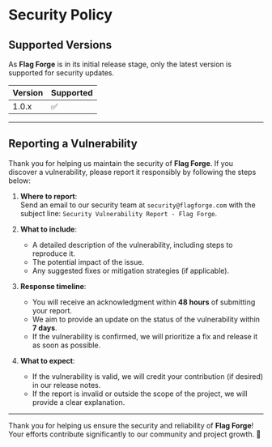 # Security Policy  

## Supported Versions  

As **Flag Forge** is in its initial release stage, only the latest version is supported for security updates.  

| Version | Supported          |  
| ------- | ------------------ |  
| 1.0.x   | :white_check_mark: |  

---

## Reporting a Vulnerability  

Thank you for helping us maintain the security of **Flag Forge**. If you discover a vulnerability, please report it responsibly by following the steps below:  

1. **Where to report**:  
   Send an email to our security team at `security@flagforge.com` with the subject line: `Security Vulnerability Report - Flag Forge`.  

2. **What to include**:  
   - A detailed description of the vulnerability, including steps to reproduce it.  
   - The potential impact of the issue.  
   - Any suggested fixes or mitigation strategies (if applicable).  

3. **Response timeline**:  
   - You will receive an acknowledgment within **48 hours** of submitting your report.  
   - We aim to provide an update on the status of the vulnerability within **7 days**.  
   - If the vulnerability is confirmed, we will prioritize a fix and release it as soon as possible.  

4. **What to expect**:  
   - If the vulnerability is valid, we will credit your contribution (if desired) in our release notes.  
   - If the report is invalid or outside the scope of the project, we will provide a clear explanation.  

---

Thank you for helping us ensure the security and reliability of **Flag Forge**! Your efforts contribute significantly to our community and project growth. 🚀  
